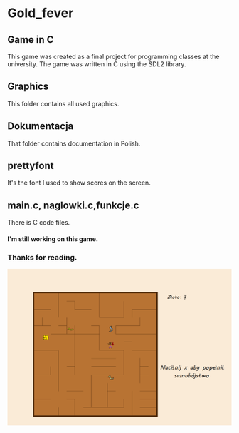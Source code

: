 # Gold_fever
## Game in C

This game was created as a final project for programming classes at the university.
The game was written in C using the SDL2 library.

## Graphics

This folder contains all used graphics.

## Dokumentacja

That folder contains documentation in Polish.

## prettyfont

It's the font I used to show scores on the screen.

## main.c, naglowki.c,funkcje.c

There is C code files.
#### I'm still working on this game.
### Thanks for reading.

![Screenshot](Graphics/gameplay.png)



